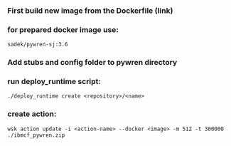 ### First build new image from the Dockerfile (link)
### for prepared docker image use:
	sadek/pywren-sj:3.6
### Add stubs and config folder to pywren directory
### run deploy_runtime script:
	./deploy_runtime create <repository>/<name>
### create action:
	wsk action update -i <action-name> --docker <image> -m 512 -t 300000 ./ibmcf_pywren.zip
